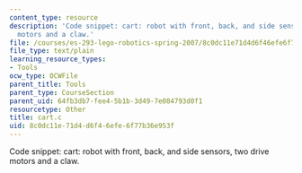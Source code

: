 ```yaml
---
content_type: resource
description: 'Code snippet: cart: robot with front, back, and side sensors, two drive
  motors and a claw.'
file: /courses/es-293-lego-robotics-spring-2007/8c0dc11e71d4d6f46efe6f77b36e953f_cart.c
file_type: text/plain
learning_resource_types:
- Tools
ocw_type: OCWFile
parent_title: Tools
parent_type: CourseSection
parent_uid: 64fb3db7-fee4-5b1b-3d49-7e084793d0f1
resourcetype: Other
title: cart.c
uid: 8c0dc11e-71d4-d6f4-6efe-6f77b36e953f
---
```

Code snippet: cart: robot with front, back, and side sensors, two drive motors and a claw.

